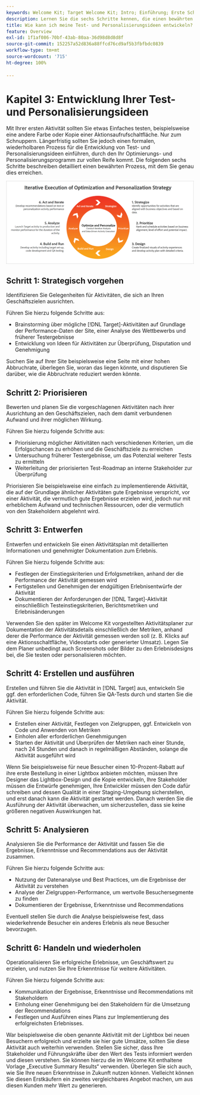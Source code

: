 ```yaml
---
keywords: Welcome Kit; Target Welcome Kit; Intro; Einführung; Erste Schritte
description: Lernen Sie die sechs Schritte kennen, die einen bewährten Prozess zur Verbesserung Ihrer Test- und Personalisierungsideen vorgeben, bevor Sie Aktivitäten in Adobe Target erstellen.
title: Wie kann ich meine Test- und Personalisierungsideen entwickeln?
feature: Overview
exl-id: 1f1af086-70bf-43ab-80aa-36d98d8d8d8f
source-git-commit: 152257a52d836a88ffcd76cd9af5b3fbfbdc0839
workflow-type: tm+mt
source-wordcount: '715'
ht-degree: 100%

---
```


# Kapitel 3: Entwicklung Ihrer Test- und Personalisierungsideen

Mit Ihrer ersten Aktivität sollten Sie etwas Einfaches testen, beispielsweise eine andere Farbe oder Kopie einer Aktionsaufrufschaltfläche. Nur zum Schnuppern. Längerfristig sollten Sie jedoch einen formalen, wiederholbaren Prozess für die Entwicklung von Test- und Personalisierungsideen einführen, durch den Ihr Optimierungs- und Personalisierungsprogramm zur vollen Reife kommt. Die folgenden sechs Schritte beschreiben detailliert einen bewährten Prozess, mit dem Sie genau dies erreichen.

![Abbildung: Iterative Ausführung der Optimierungs- und Personalisierungsstrategie](/help/main/c-intro/assets/six-steps.png)

## Schritt 1: Strategisch vorgehen

Identifizieren Sie Gelegenheiten für Aktivitäten, die sich an Ihren Geschäftszielen ausrichten.

Führen Sie hierzu folgende Schritte aus:

* Brainstorming über mögliche [!DNL Target]-Aktivitäten auf Grundlage der Performance-Daten der Site, einer Analyse des Wettbewerbs und früherer Testergebnisse
* Entwicklung von Ideen für Aktivitäten zur Überprüfung, Disputation und Genehmigung

Suchen Sie auf Ihrer Site beispielsweise eine Seite mit einer hohen Abbruchrate, überlegen Sie, woran das liegen könnte, und disputieren Sie darüber, wie die Abbruchrate reduziert werden könnte.

## Schritt 2: Priorisieren

Bewerten und planen Sie die vorgeschlagenen Aktivitäten nach ihrer Ausrichtung an den Geschäftszielen, nach dem damit verbundenen Aufwand und ihrer möglichen Wirkung.

Führen Sie hierzu folgende Schritte aus:

* Priorisierung möglicher Aktivitäten nach verschiedenen Kriterien, um die Erfolgschancen zu erhöhen und die Geschäftsziele zu erreichen
* Untersuchung früherer Testergebnisse, um das Potenzial weiterer Tests zu ermitteln
* Weiterleitung der priorisierten Test-Roadmap an interne Stakeholder zur Überprüfung

Priorisieren Sie beispielsweise eine einfach zu implementierende Aktivität, die auf der Grundlage ähnlicher Aktivitäten gute Ergebnisse verspricht, vor einer Aktivität, die vermutlich gute Ergebnisse erzielen wird, jedoch nur mit erheblichem Aufwand und technischen Ressourcen, oder die vermutlich von den Stakeholdern abgelehnt wird.

## Schritt 3: Entwerfen

Entwerfen und entwickeln Sie einen Aktivitätsplan mit detaillierten Informationen und genehmigter Dokumentation zum Erlebnis.

Führen Sie hierzu folgende Schritte aus:

* Festlegen der Einstiegskriterien und Erfolgsmetriken, anhand der die Performance der Aktivität gemessen wird
* Fertigstellen und Genehmigen der endgültigen Erlebnisentwürfe der Aktivität
* Dokumentieren der Anforderungen der [!DNL Target]-Aktivität einschließlich Testeinstiegskriterien, Berichtsmetriken und Erlebnisänderungen

Verwenden Sie den später im Welcome Kit vorgestellten Aktivitätsplaner zur Dokumentation der Aktivitätsdetails einschließlich der Metriken, anhand derer die Performance der Aktivität gemessen werden soll (z. B. Klicks auf eine Aktionsschaltfläche, Videostarts oder generierter Umsatz). Legen Sie dem Planer unbedingt auch Screenshots oder Bilder zu den Erlebnisdesigns bei, die Sie testen oder personalisieren möchten.

## Schritt 4: Erstellen und ausführen

Erstellen und führen Sie die Aktivität in [!DNL Target] aus, entwickeln Sie ggf. den erforderlichen Code, führen Sie QA-Tests durch und starten Sie die Aktivität.

Führen Sie hierzu folgende Schritte aus:

* Erstellen einer Aktivität, Festlegen von Zielgruppen, ggf. Entwickeln von Code und Anwenden von Metriken
* Einholen aller erforderlichen Genehmigungen
* Starten der Aktivität und Überprüfen der Metriken nach einer Stunde, nach 24 Stunden und danach in regelmäßigen Abständen, solange die Aktivität ausgeführt wird

Wenn Sie beispielsweise für neue Besucher einen 10-Prozent-Rabatt auf ihre erste Bestellung in einer Lightbox anbieten möchten, müssen Ihre Designer das Lightbox-Design und die Kopie entwickeln, Ihre Stakeholder müssen die Entwürfe genehmigen, Ihre Entwickler müssen den Code dafür schreiben und dessen Qualität in einer Staging-Umgebung sicherstellen, und erst danach kann die Aktivität gestartet werden. Danach werden Sie die Ausführung der Aktivität überwachen, um sicherzustellen, dass sie keine größeren negativen Auswirkungen hat.

## Schritt 5: Analysieren

Analysieren Sie die Performance der Aktivität und fassen Sie die Ergebnisse, Erkenntnisse und Recommendations aus der Aktivität zusammen.

Führen Sie hierzu folgende Schritte aus:

* Nutzung der Datenanalyse und Best Practices, um die Ergebnisse der Aktivität zu verstehen
* Analyse der Zielgruppen-Performance, um wertvolle Besuchersegmente zu finden
* Dokumentieren der Ergebnisse, Erkenntnisse und Recommendations

Eventuell stellen Sie durch die Analyse beispielsweise fest, dass wiederkehrende Besucher ein anderes Erlebnis als neue Besucher bevorzugen.

## Schritt 6: Handeln und wiederholen

Operationalisieren Sie erfolgreiche Erlebnisse, um Geschäftswert zu erzielen, und nutzen Sie Ihre Erkenntnisse für weitere Aktivitäten.

Führen Sie hierzu folgende Schritte aus:

* Kommunikation der Ergebnisse, Erkenntnisse und Recommendations mit Stakeholdern
* Einholung einer Genehmigung bei den Stakeholdern für die Umsetzung der Recommendations
* Festlegen und Ausführen eines Plans zur Implementierung des erfolgreichsten Erlebnisses.

War beispielsweise die oben genannte Aktivität mit der Lightbox bei neuen Besuchern erfolgreich und erzielte sie hier gute Umsätze, sollten Sie diese Aktivität auch weiterhin verwenden. Stellen Sie sicher, dass Ihre Stakeholder und Führungskräfte über den Wert des Tests informiert werden und diesen verstehen. Sie können hierzu die im Welcome Kit enthaltene Vorlage „Executive Summary Results“ verwenden. Überlegen Sie sich auch, wie Sie Ihre neuen Erkenntnisse in Zukunft nutzen können. Vielleicht können Sie diesen Erstkäufern ein zweites vergleichbares Angebot machen, um aus diesen Kunden mehr Wert zu generieren.
